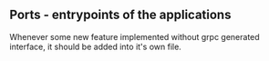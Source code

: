 ## Ports - entrypoints of the applications
Whenever some new feature implemented without grpc generated interface, it should be added into it's own file.
